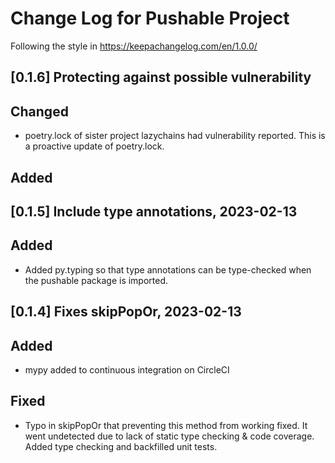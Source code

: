 # Change Log for Pushable Project

Following the style in https://keepachangelog.com/en/1.0.0/

## [0.1.6] Protecting against possible vulnerability

## Changed

- poetry.lock of sister project lazychains had vulnerability reported. This
  is a proactive update of poetry.lock.

## Added

## [0.1.5] Include type annotations, 2023-02-13

## Added

- Added py.typing so that type annotations can be type-checked when the pushable
  package is imported.


## [0.1.4] Fixes skipPopOr, 2023-02-13

## Added

- mypy added to continuous integration on CircleCI

## Fixed

- Typo in skipPopOr that preventing this method from working fixed.
  It went undetected due to lack of static type checking &
  code coverage. Added type checking and backfilled unit tests.

